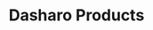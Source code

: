 ---
title: Dasharo Products
description: Open Source BIOS firmware solution for selected platforms

layout: products

banner:
  title: Dasharo <br> <span>PRODUCTS</span>
  description: Open Source BIOS firmware solution for selected platforms.

  page_content_list:
  - title: Use <span>cases</span>
    icon: images/icons/knight-grey.png
    link: "#use-cases"
    
  - title: Data <span>sheets</span>
    icon: images/icons/rook-grey.png
    link: "#data-sheets"


use_cases:
  title: Use <span>cases</span>
  content_in_progress: false

  content_list:
  - title: Dasharo Workstation
    link: "https://kingsgambit.dasharo.com/"
    description: Dasharo firmware for reference platform Dell Optiplex 7010/9010. The products included and the hardware compatibility list will be published soon.
    
  - title: Dasharo Firewall
    link: "https://pcengines.github.io/"
    description: Dasharo firmware for reference platform PC Engines apu2. Click to see the products included and the hardware compatibility list.


data_sheets:
  title: Data <span>sheets</span>
  content_in_progress: true

  content_list:
  - title: Datasheet Dasharo Firewall
    link: "/"
    description: Features and specification of Dasharo Swiss Gambit for PC Engines apu2

---